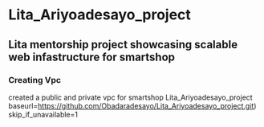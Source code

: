 # Lita_Ariyoadesayo_project
## Lita mentorship project showcasing scalable web infastructure for smartshop
### Creating Vpc
created a public and private vpc for smartshop
Lita_Ariyoadesayo_project
baseurl=https://github.com/Obadaradesayo/Lita_Ariyoadesayo_project.git)
skip_if_unavailable=1
